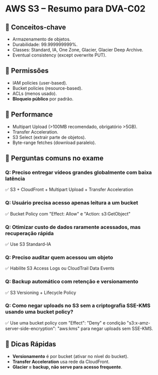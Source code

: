# AWS S3 – Resumo para DVA-C02

## 🧠 Conceitos-chave
- Armazenamento de objetos.
- Durabilidade: 99.999999999%.
- Classes: Standard, IA, One Zone, Glacier, Glacier Deep Archive.
- Eventual consistency (except overwrite PUT).

## 🔐 Permissões
- IAM policies (user-based).
- Bucket policies (resource-based).
- ACLs (menos usado).
- **Bloqueio público** por padrão.

## 🚀 Performance
- Multipart Upload (>100MB recomendado, obrigatório >5GB).
- Transfer Acceleration.
- S3 Select (extrair parte de objetos).
- Byte-range fetches (download paralelo).

## 🧪 Perguntas comuns no exame

### Q: Preciso entregar vídeos grandes globalmente com baixa latência
✅ S3 + CloudFront + Multipart Upload + Transfer Acceleration

### Q: Usuário precisa acesso apenas leitura a um bucket
✅ Bucket Policy com "Effect: Allow" e "Action: s3:GetObject"

### Q: Otimizar custo de dados raramente acessados, mas recuperação rápida
✅ Use S3 Standard-IA

### Q: Preciso auditar quem acessou um objeto
✅ Habilite S3 Access Logs ou CloudTrail Data Events

### Q: Backup automático com retenção e versionamento
✅ S3 Versioning + Lifecycle Policy

### Q: Como negar uploads no S3 sem a criptografia SSE-KMS usando uma bucket policy?
✅ Use uma bucket policy com "Effect": "Deny" e condição "s3:x-amz-server-side-encryption": "aws:kms" para negar uploads sem SSE-KMS.




## 📌 Dicas Rápidas
- **Versionamento** é por bucket (ativar no nível do bucket).
- **Transfer Acceleration** usa rede da CloudFront.
- **Glacier = backup, não serve para acesso frequente**.

